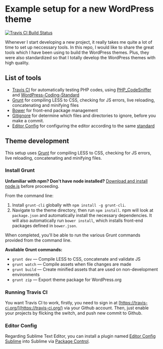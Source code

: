# Example setup for a new WordPress theme

[![Travis CI Build Status](https://travis-ci.org/thanhluu/wp-theme-setup.svg?branch=master)](https://travis-ci.org/thanhluu/wp-theme-setup)

Whenever I start developing a new project, it really takes me quite a lot of time to set up neccessary tools. In this repo, I would like to share the great tools which I have been using to build the WordPress themes. Plus, they were also standardized so that I totally develop the WordPress themes with high quality.

## List of tools

* [Travis CI](http://travis-ci.org) for automatically testing PHP codes, using [PHP_CodeSniffer](https://github.com/squizlabs/PHP_CodeSniffer) and [WordPress-Coding-Standard](https://github.com/WordPress-Coding-Standards/WordPress-Coding-Standards)
* [Grunt](http://gruntjs.com/) for compiling LESS to CSS, checking for JS errors, live reloading, concatenating and minifying files
* [Bower](http://bower.io/) for front-end package management
* [Gitignore](http://www.gitignore.io/) for determine which files and directories to ignore, before you make a commit.
* [Editor Config](http://editorconfig.org/) for configuring the editor according to the same [standard](http://make.wordpress.org/core/handbook/coding-standards/php/#indentation)

## Theme development

This setup uses [Grunt](http://gruntjs.com/) for compiling LESS to CSS, checking for JS errors, live reloading, concatenating and minifying files.

### Install Grunt

**Unfamiliar with npm? Don't have node installed?** [Download and install node.js](http://nodejs.org/download/) before proceeding.

From the command line:

1. Install `grunt-cli` globally with `npm install -g grunt-cli`.
2. Navigate to the theme directory, then run `npm install`. npm will look at `package.json` and automatically install the necessary dependencies. It will also automatically run `bower install`, which installs front-end packages defined in `bower.json`.

When completed, you'll be able to run the various Grunt commands provided from the command line.

**Available Grunt commands:**

* `grunt dev` — Compile LESS to CSS, concatenate and validate JS
* `grunt watch` — Compile assets when file changes are made
* `grunt build` — Create minified assets that are used on non-development environments
* `grunt zip` — Export theme package for WordPress.org

### Running Travis CI

You want Travis CI to work, firstly, you need to sign in at [https://travis-ci.org/](https://travis-ci.org/) via your Github account. Then, just enable your projects by flicking the switch, and push new commit to Github.


### Editor Config
Regarding Sublime Text Editor, you can install a plugin named [Editor Config Sublime](https://github.com/sindresorhus/editorconfig-sublime) into Sublime via [Package Control](https://sublime.wbond.net/).

